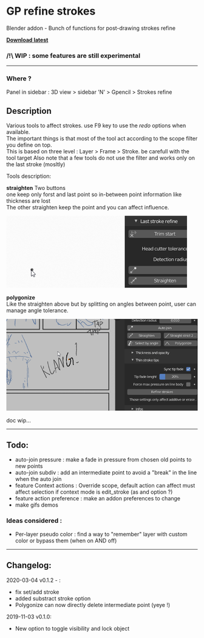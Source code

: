 # GP refine strokes
Blender addon - Bunch of functions for post-drawing strokes refine

**[Download latest](https://github.com/Pullusb/GP_refine_strokes/archive/master.zip)**

<!-- ### [Demo Youtube]() -->

### /!\ WIP : some features are still experimental

---  

### Where ?
Panel in sidebar : 3D view > sidebar 'N' > Gpencil > Strokes refine

## Description

Various tools to affect strokes. use F9 key to use the _redo_ options when available.  
The important things is that most of the tool act according to the scope filter you define on top.  
This is based on three level : Layer > Frame > Stroke. be carefull with the tool target
Also note that a few tools do not use the filter and works only on the last stroke (mosltly)

Tools description:  

**straighten**
Two buttons  
one keep only forst and last point so in-between point information like thickness are lost  
The other straighten keep the point and you can affect influence.

![straighten](https://github.com/Pullusb/images_repo/raw/master/GPR_straight_influence.gif)


**polygonize**  
Like the straighten above but by splitting on angles between point, user can manage angle tolerance.  

![polygonize](https://github.com/Pullusb/images_repo/raw/master/GPR_polygonise.gif)


doc wip...

---


## Todo:
- auto-join pressure : make a fade in pressure from chosen old points to new points
- auto-join subdiv : add an intermediate point to avoid a "break" in the line when the auto join
- feature Context actions : Override scope, default action can affect must affect selection if context mode is edit_stroke (as and option ?)
- feature action preference : make an addon preferences to change
- make gifs demos


### Ideas considered :
- Per-layer pseudo color : find a way to "remember" layer with custom color or bypass them (when on AND off)


---

## Changelog:
  2020-03-04 v0.1.2 - :
  - fix set/add stroke
  - added substract stroke option
  - Polygonize can now directly delete intermediate point (yeye !)

  2019-11-03 v0.1.0:
  - New option to toggle visibility and lock object
